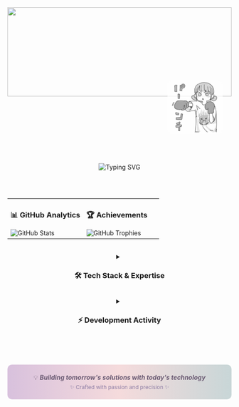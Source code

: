 <div align="center">

<!-- Header Banner -->
<img width="100%" height="200" src="https://capsule-render.vercel.app/api?type=waving&color=d8c1dd&height=200&section=header&text=UeharaS&fontSize=80&fontColor=ffffff&animation=fadeIn&fontAlignY=35&desc=Backend%20Engineer%20%7C%20Cloud%20Specialist&descAlignY=55&descAlign=50" />

<!-- Small Accent Image -->
<div align="right" style="margin-top: -40px; margin-right: 20px;">
<img width="120" src="./profile-banner.png" alt="Profile Banner" style="border-radius: 10px; opacity: 0.7; border: 2px solid #ffffff;" />
</div>

<br><br>

<!-- Typing Animation -->
<img src="https://readme-typing-svg.herokuapp.com?font=Fira+Code&size=22&duration=2500&pause=800&color=8B7BA3&center=true&vCenter=true&width=600&lines=👋+Hello%2C+I'm+a+Backend+Engineer;🐍+Python+%7C+☁️+Azure+%7C+🏗️+Terraform;🚀+Building+scalable+cloud+solutions;🤖+AI+%26+LLM+Integration;📡+API+Integration+Experience;🎯+Domain+Driven+Design+Advocate" alt="Typing SVG" />

<br><br>

<!-- Profile Cards Row -->
<table>
<tr>
<td width="50%" valign="top">

### 📊 GitHub Analytics

<img width="100%" src="https://github-readme-stats-eosin-eight-18.vercel.app/api?username=UeharaS&show_icons=true&count_private=true&hide_border=true&bg_color=f5dbdc&title_color=8B7BA3&text_color=6B5B73&icon_color=A8DADC&border_radius=15" alt="GitHub Stats" />

</td>
<td width="50%" valign="top">

### 🏆 Achievements

<img width="100%" src="https://github-profile-trophy.vercel.app/?username=UeharaS&theme=flat&no-frame=true&column=3&margin-w=15&margin-h=15&bg_color=c8d6d7" alt="GitHub Trophies" />

</td>
</tr>
</table>

<br>

<!-- Tech Stack Section -->
<details>
<summary><h3>🛠️ Tech Stack & Expertise</h3></summary>
<br>

<div align="center">

<!-- Programming Languages -->
<table>
<tr>
<td align="center" style="border: none;">
<img width="60" height="60" src="https://raw.githubusercontent.com/devicons/devicon/master/icons/python/python-original.svg" alt="Python" />
<br><sub><b>Python</b></sub>
</td>
<td align="center" style="border: none;">
<img width="60" height="60" src="https://raw.githubusercontent.com/devicons/devicon/master/icons/terraform/terraform-original.svg" alt="Terraform" />
<br><sub><b>Terraform</b></sub>
</td>
<td align="center" style="border: none;">
<img width="60" height="60" src="https://raw.githubusercontent.com/devicons/devicon/master/icons/azure/azure-original.svg" alt="Azure" />
<br><sub><b>Azure</b></sub>
</td>
<td align="center" style="border: none;">
<img width="60" height="60" src="https://raw.githubusercontent.com/devicons/devicon/master/icons/docker/docker-original.svg" alt="Docker" />
<br><sub><b>Docker</b></sub>
</td>
<td align="center" style="border: none;">
<img width="60" height="60" src="https://raw.githubusercontent.com/devicons/devicon/master/icons/fastapi/fastapi-original.svg" alt="FastAPI" />
<br><sub><b>FastAPI</b></sub>
</td>
<td align="center" style="border: none;">
<img width="60" height="60" src="https://raw.githubusercontent.com/devicons/devicon/master/icons/githubactions/githubactions-original.svg" alt="GitHub Actions" />
<br><sub><b>GitHub Actions</b></sub>
</td>
</tr>
</table>

<br>

<!-- Specializations -->
<img src="https://img.shields.io/badge/🏗️%20DDD-Domain%20Driven%20Design-d8c1dd?style=for-the-badge&logoColor=white" alt="DDD" />
<img src="https://img.shields.io/badge/🔗%20API-Integration%20Experience-f5dbdc?style=for-the-badge&logoColor=white" alt="API Integration" />
<img src="https://img.shields.io/badge/🤖%20LLM-AI%20Integration-c8d6d7?style=for-the-badge&logoColor=white" alt="LLM" />

</div>

</details>

<br>

<!-- Activity Section -->
<details>
<summary><h3>⚡ Development Activity</h3></summary>
<br>

<!-- WakaTime Stats -->
<div align="center">
<a href="https://wakatime.com/@e62cd756-2a6e-4460-a7b1-a25398282b7f">
<img src="https://wakatime.com/badge/user/e62cd756-2a6e-4460-a7b1-a25398282b7f.svg" alt="Total time coded since Dec 21 2021" />
</a>
</div>

<!--START_SECTION:waka-->
<!--END_SECTION:waka-->

<br>

<!-- Contribution Snake -->
<picture>
  <source media="(prefers-color-scheme: dark)" srcset="https://github.com/UeharaS/UeharaS/blob/output/github-contribution-grid-snake-dark.svg" />
  <source media="(prefers-color-scheme: light)" srcset="https://github.com/UeharaS/UeharaS/blob/output/github-contribution-grid-snake.svg" />
  <img alt="GitHub contribution grid snake animation" src="https://github.com/UeharaS/UeharaS/blob/output/github-contribution-grid-snake.svg" />
</picture>

</details>

<br><br>

<!-- Footer -->
<div style="background: linear-gradient(90deg, #d8c1dd 0%, #f5dbdc 50%, #c8d6d7 100%); padding: 20px; border-radius: 10px; margin-top: 20px;">
<p align="center" style="color: #6B5B73; margin: 0;">
💡 <i><b>Building tomorrow's solutions with today's technology</b></i>
</p>
<p align="center" style="color: #8B7BA3; margin: 5px 0 0 0; font-size: 12px;">
✨ Crafted with passion and precision ✨
</p>
</div>

</div>
